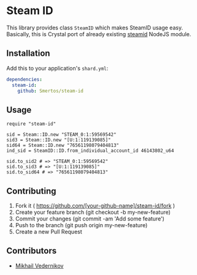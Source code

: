 # Steam ID

This library provides class `SteamID` which makes SteamID usage easy.
Basically, this is Crystal port of already existing [steamid](https://github.com/DoctorMcKay/node-steamid) NodeJS module.

## Installation

Add this to your application's `shard.yml`:

```yaml
dependencies:
  steam-id:
    github: Smertos/steam-id
```

## Usage

```crystal
require "steam-id"

sid = Steam::ID.new "STEAM_0:1:59569542"
sid3 = Steam::ID.new "[U:1:119139085]"
sid64 = Steam::ID.new "76561198079404813"
ind_sid = SteamID::ID.from_individual_account_id 46143802_u64

sid.to_sid2 # => "STEAM_0:1:59569542"
sid.to_sid3 # => "[U:1:119139085]"
sid.to_sid64 # => "76561198079404813"
```

## Contributing

1. Fork it ( https://github.com/[your-github-name]/steam-id/fork )
2. Create your feature branch (git checkout -b my-new-feature)
3. Commit your changes (git commit -am 'Add some feature')
4. Push to the branch (git push origin my-new-feature)
5. Create a new Pull Request

## Contributors

- [Mikhail Vedernikov](https://github.com/Smertos)
